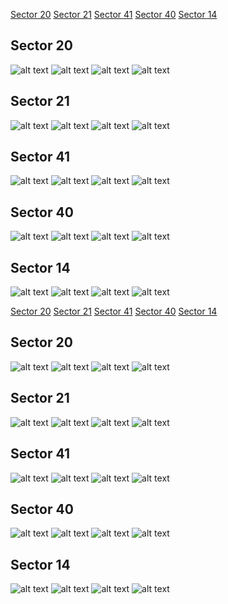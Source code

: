 [Sector 20](#sector20)
[Sector 21](#sector21)
[Sector 41](#sector41)
[Sector 40](#sector40)
[Sector 14](#sector14)

<a name = "sector20"></a>
## Sector 20
![alt text](/tt/KELT-24_Sector_20/KELT-24_Sector_20_a_TimeSeries.png)
![alt text](/tt/KELT-24_Sector_20/KELT-24_Sector_20_b_FoldedLightCurve.png)
![alt text](/tt/KELT-24_Sector_20/KELT-24_Sector_20_b_IndividualTransitsWithFit.png)
![alt text](/tt/KELT-24_Sector_20/KELT-24_Sector_20_c_TimingResiduals.png)

<a name = "sector21"></a>
## Sector 21
![alt text](/tt/KELT-24_Sector_21/KELT-24_Sector_21_a_TimeSeries.png)
![alt text](/tt/KELT-24_Sector_21/KELT-24_Sector_21_b_FoldedLightCurve.png)
![alt text](/tt/KELT-24_Sector_21/KELT-24_Sector_21_b_IndividualTransitsWithFit.png)
![alt text](/tt/KELT-24_Sector_21/KELT-24_Sector_21_c_TimingResiduals.png)

<a name = "sector41"></a>
## Sector 41
![alt text](/tt/KELT-24_Sector_41/KELT-24_Sector_41_a_TimeSeries.png)
![alt text](/tt/KELT-24_Sector_41/KELT-24_Sector_41_b_FoldedLightCurve.png)
![alt text](/tt/KELT-24_Sector_41/KELT-24_Sector_41_b_IndividualTransitsWithFit.png)
![alt text](/tt/KELT-24_Sector_41/KELT-24_Sector_41_c_TimingResiduals.png)

<a name = "sector40"></a>
## Sector 40
![alt text](/tt/KELT-24_Sector_40/KELT-24_Sector_40_a_TimeSeries.png)
![alt text](/tt/KELT-24_Sector_40/KELT-24_Sector_40_b_FoldedLightCurve.png)
![alt text](/tt/KELT-24_Sector_40/KELT-24_Sector_40_b_IndividualTransitsWithFit.png)
![alt text](/tt/KELT-24_Sector_40/KELT-24_Sector_40_c_TimingResiduals.png)

<a name = "sector14"></a>
## Sector 14
![alt text](/tt/KELT-24_Sector_14/KELT-24_Sector_14_a_TimeSeries.png)
![alt text](/tt/KELT-24_Sector_14/KELT-24_Sector_14_b_FoldedLightCurve.png)
![alt text](/tt/KELT-24_Sector_14/KELT-24_Sector_14_b_IndividualTransitsWithFit.png)
![alt text](/tt/KELT-24_Sector_14/KELT-24_Sector_14_c_TimingResiduals.png)

[Sector 20](#sector20)
[Sector 21](#sector21)
[Sector 41](#sector41)
[Sector 40](#sector40)
[Sector 14](#sector14)

<a name = "sector20"></a>
## Sector 20
![alt text](/tt/KELT-24_Sector_20/KELT-24_Sector_20_a_TimeSeries.png)
![alt text](/tt/KELT-24_Sector_20/KELT-24_Sector_20_b_FoldedLightCurve.png)
![alt text](/tt/KELT-24_Sector_20/KELT-24_Sector_20_b_IndividualTransitsWithFit.png)
![alt text](/tt/KELT-24_Sector_20/KELT-24_Sector_20_c_TimingResiduals.png)

<a name = "sector21"></a>
## Sector 21
![alt text](/tt/KELT-24_Sector_21/KELT-24_Sector_21_a_TimeSeries.png)
![alt text](/tt/KELT-24_Sector_21/KELT-24_Sector_21_b_FoldedLightCurve.png)
![alt text](/tt/KELT-24_Sector_21/KELT-24_Sector_21_b_IndividualTransitsWithFit.png)
![alt text](/tt/KELT-24_Sector_21/KELT-24_Sector_21_c_TimingResiduals.png)

<a name = "sector41"></a>
## Sector 41
![alt text](/tt/KELT-24_Sector_41/KELT-24_Sector_41_a_TimeSeries.png)
![alt text](/tt/KELT-24_Sector_41/KELT-24_Sector_41_b_FoldedLightCurve.png)
![alt text](/tt/KELT-24_Sector_41/KELT-24_Sector_41_b_IndividualTransitsWithFit.png)
![alt text](/tt/KELT-24_Sector_41/KELT-24_Sector_41_c_TimingResiduals.png)

<a name = "sector40"></a>
## Sector 40
![alt text](/tt/KELT-24_Sector_40/KELT-24_Sector_40_a_TimeSeries.png)
![alt text](/tt/KELT-24_Sector_40/KELT-24_Sector_40_b_FoldedLightCurve.png)
![alt text](/tt/KELT-24_Sector_40/KELT-24_Sector_40_b_IndividualTransitsWithFit.png)
![alt text](/tt/KELT-24_Sector_40/KELT-24_Sector_40_c_TimingResiduals.png)

<a name = "sector14"></a>
## Sector 14
![alt text](/tt/KELT-24_Sector_14/KELT-24_Sector_14_a_TimeSeries.png)
![alt text](/tt/KELT-24_Sector_14/KELT-24_Sector_14_b_FoldedLightCurve.png)
![alt text](/tt/KELT-24_Sector_14/KELT-24_Sector_14_b_IndividualTransitsWithFit.png)
![alt text](/tt/KELT-24_Sector_14/KELT-24_Sector_14_c_TimingResiduals.png)

